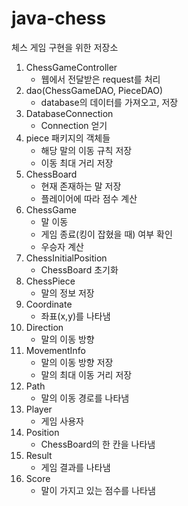 # java-chess
체스 게임 구현을 위한 저장소

1. ChessGameController
    + 웹에서 전달받은 request를 처리
2. dao(ChessGameDAO, PieceDAO) 
    + database의 데이터를 가져오고, 저장
3. DatabaseConnection
    + Connection 얻기
4. piece 패키지의 객체들
    + 해당 말의 이동 규칙 저장
    + 이동 최대 거리 저장
5. ChessBoard
    + 현재 존재하는 말 저장
    + 플레이어에 따라 점수 계산
6. ChessGame
    + 말 이동 
    + 게임 종료(킹이 잡혔을 때) 여부 확인
    + 우승자 계산
7. ChessInitialPosition
    + ChessBoard 초기화
8. ChessPiece
    + 말의 정보 저장
9. Coordinate
    + 좌표(x,y)를 나타냄
10. Direction
    + 말의 이동 방향
11. MovementInfo
    + 말의 이동 방향 저장
    + 말의 최대 이동 거리 저장
12. Path
    + 말의 이동 경로를 나타냄
13. Player
    + 게임 사용자
14. Position
    + ChessBoard의 한 칸을 나타냄
15. Result
    + 게임 결과를 나타냄
16. Score
    + 말이 가지고 있는 점수를 나타냄
